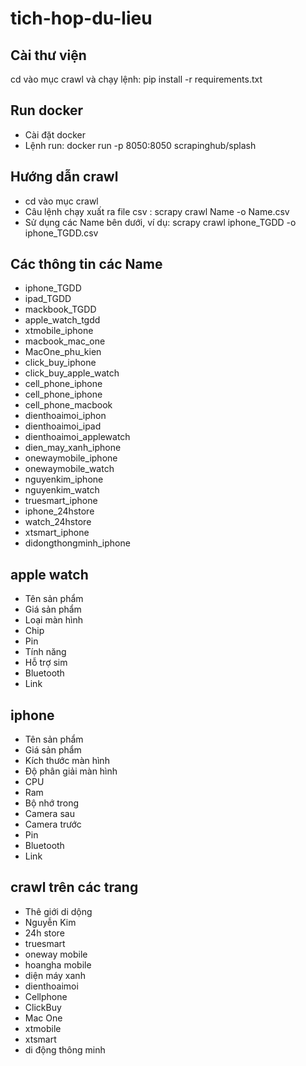 # tich-hop-du-lieu
## Cài thư viện
cd vào mục crawl và chạy lệnh: pip install -r requirements.txt
## Run docker
- Cài đặt docker
- Lệnh run: docker run -p 8050:8050 scrapinghub/splash
## Hướng dẫn crawl
- cd vào mục crawl
- Câu lệnh chạy xuất ra file csv : scrapy crawl Name -o Name.csv
- Sử dụng các Name bên dưới, ví dụ: scrapy crawl iphone_TGDD -o iphone_TGDD.csv
## Các thông tin các Name
- iphone_TGDD
- ipad_TGDD
- mackbook_TGDD
- apple_watch_tgdd
- xtmobile_iphone
- macbook_mac_one
- MacOne_phu_kien
- click_buy_iphone
- click_buy_apple_watch
- cell_phone_iphone
- cell_phone_iphone
- cell_phone_macbook
- dienthoaimoi_iphon
- dienthoaimoi_ipad
- dienthoaimoi_applewatch
- dien_may_xanh_iphone
- onewaymobile_iphone
- onewaymobile_watch
- nguyenkim_iphone
- nguyenkim_watch
- truesmart_iphone
- iphone_24hstore
- watch_24hstore  
- xtsmart_iphone
- didongthongminh_iphone

## apple watch
- Tên sản phẩm
- Giá sản phẩm
- Loại màn hình
- Chip
- Pin
- Tính năng
- Hỗ trợ sim
- Bluetooth
- Link

## iphone
- Tên sản phẩm
- Giá sản phẩm
- Kích thước màn hình
- Độ phân giải màn hình
- CPU
- Ram
- Bộ nhớ trong
- Camera sau
- Camera trước
- Pin
- Bluetooth
- Link

## crawl trên các trang
- Thê giới di dộng
- Nguyễn Kim
- 24h store
- truesmart
- oneway mobile
- hoangha mobile
- diện máy xanh
- dienthoaimoi
- Cellphone
- ClickBuy
- Mac One
- xtmobile
- xtsmart
- di động thông minh